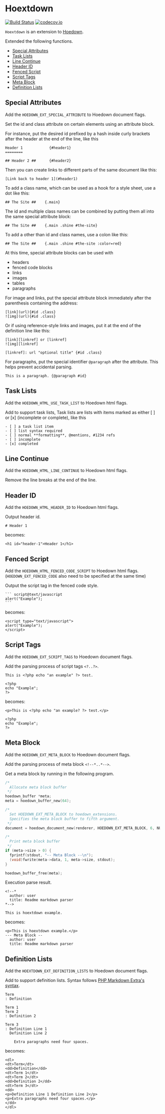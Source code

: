 # Hoextdown

[![Build Status](https://api.travis-ci.org/kjdev/hoextdown.png?branch=master)](https://travis-ci.org/kjdev/hoextdown)
[![codecov.io](https://codecov.io/github/kjdev/hoextdown/coverage.svg?branch=master)](https://codecov.io/github/kjdev/hoextdown?branch=master)

`Hoextdown` is an extension to [Hoedown](https://github.com/hoedown/hoedown).

Extended the following functions.

* [Special Attributes](#special-attributes)
* [Task Lists](#task-lists)
* [Line Continue](#line-continue)
* [Header ID](#header-id)
* [Fenced Script](#fenced-script)
* [Script Tags](#script-tags)
* [Meta Block](#meta-block)
* [Definition Lists](#definition-lists)

## Special Attributes

Add the `HOEDOWN_EXT_SPECIAL_ATTRIBUTE` to Hoedown document flags.

Set the id and class attribute on certain elements using an attribute block.

For instance, put the desired id prefixed by a hash inside curly brackets after
the header at the end of the line, like this

```
Header 1            {#header1}
========

## Header 2 ##      {#header2}
```

Then you can create links to different parts of the same document like this:

```
[Link back to header 1](#header1)
```

To add a class name, which can be used as a hook for a style sheet, use a dot
like this:

```
## The Site ##    {.main}
```

The id and multiple class names can be combined by putting them all into the
same special attribute block:

```
## The Site ##    {.main .shine #the-site}
```

To add a other than id and class names, use a colon like this:

```
## The Site ##    {.main .shine #the-site :color=red}
```

At this time, special attribute blocks can be used with

* headers
* fenced code blocks
* links
* images
* tables
* paragraphs

For image and links, put the special attribute block immediately after the
parenthesis containing the address:

```
[link](url){#id .class}
![img](url){#id .class}
```

Or if using reference-style links and images, put it at the end of the
definition line like this:

```
[link][linkref] or [linkref]
![img][linkref]

[linkref]: url "optional title" {#id .class}
```

For paragraphs, put the special identifier `@paragraph` after the attribute.
This helps prevent accidental parsing.

```
This is a paragraph. {@paragraph #id}
```

## Task Lists

Add the `HOEDOWN_HTML_USE_TASK_LIST` to Hoedown html flags.

Add to support task lists, Task lists are lists with items marked as either [ ]
or [x] (incomplete or complete), like this

```
- [ ] a task list item
- [ ] list syntax required
- [ ] normal **formatting**, @mentions, #1234 refs
- [ ] incomplete
- [x] completed
```

## Line Continue

Add the `HOEDOWN_HTML_LINE_CONTINUE` to Hoedown html flags.

Remove the line breaks at the end of the line.

## Header ID

Add the `HOEDOWN_HTML_HEADER_ID` to Hoedown html flags.

Output header id.

```
# Header 1
```

becomes:

```
<h1 id="header-1">Header 1</h1>
```

## Fenced Script

Add the `HOEDOWN_HTML_FENCED_CODE_SCRIPT` to Hoedown html flags.
(`HOEDOWN_EXT_FENCED_CODE` also need to be specified at the same time)

Output the script tag in the fenced code style.

    ``` script@text/javascript
    alert("Example");
    ```

becomes:

```
<script type="text/javascript">
alert("Example");
</script>
```

## Script Tags

Add the `HOEDOWN_EXT_SCRIPT_TAGS` to Hoedown document flags.

Add the parsing process of script tags `<?..?>`.

```
This is <?php echo "an example" ?> test.

<?php
echo "Example";
?>
```

becomes:

```
<p>This is <?php echo "an example? ?> test.</p>

<?php
echo "Example";
?>
```

## Meta Block

Add the `HOEDOWN_EXT_META_BLOCK` to Hoedown document flags.

Add the parsing process of meta block `<!--*..*-->`.

Get a meta block by running in the following program.

```c
/*
  Allocate meta block buffer
 */
hoedown_buffer *meta;
meta = hoedown_buffer_new(64);

/*
  Set HOEDOWN_EXT_META_BLOCK to hoedown_extensions.
  Specifies the meta block buffer to fifth argument.
 */
document = hoedown_document_new(renderer, HOEDOWN_EXT_META_BLOCK, 6, NULL, meta);

/*
  Print meta block buffer
 */
if (meta->size > 0) {
  fprintf(stdout, "-- Meta Block --\n");
  (void)fwrite(meta->data, 1, meta->size, stdout);
}

hoedown_buffer_free(meta);
```

Execution parse result.

```
<!--*
  author: user
  title: Readme markdown parser
*-->

This is hoextdown example.
```

becomes:

```
<p>This is hoextdown example.</p>
--- Meta Block --
  author: user
  title: Readme markdown parser
```

## Definition Lists

Add the `HOEXTDOWN_EXT_DEFINITION_LISTS` to Hoedown document flags.

Add to support definition lists. Syntax follows [PHP Markdown Extra's syntax](https://michelf.ca/projects/php-markdown/extra/#def-list).

```
Term
: Definition

Term 1
Term 2
: Definition 2

Term 3
: Definition Line 1
  Definition Line 2

    Extra paragraphs need four spaces.
```

becomes:

```
<dl>
<dt>Term</dt>
<dd>Definition</dd>
<dt>Term 1</dt>
<dt>Term 2</dt>
<dd>Definition 2</dd>
<dt>Term 3</dt>
<dd>
<p>Definition Line 1 Definition Line 2</p>
<p>Extra paragraphs need four spaces.</p>
</dd>
</dl>
```